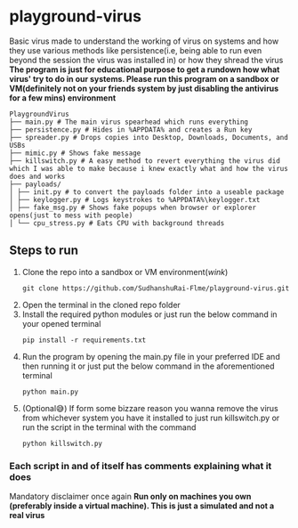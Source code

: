 # playground-virus
Basic virus made to understand the working of virus on systems and how they use various methods like persistence(i.e, being able to run even beyond the session the virus was installed in) or how they shread the virus
        **The program is just for educational purpose to get a rundown how what virus' try to do in our systems. Please run this program on a sandbox or VM(definitely not on your friends system by just disabling the antivirus for a few mins) environment**
```
PlaygroundVirus
├── main.py # The main virus spearhead which runs everything
├── persistence.py # Hides in %APPDATA% and creates a Run key
├── spreader.py # Drops copies into Desktop, Downloads, Documents, and USBs
├── mimic.py # Shows fake message
├── killswitch.py # A easy method to revert everything the virus did which I was able to make because i knew exactly what and how the virus does and works
├── payloads/
│ ├── init.py # to convert the payloads folder into a useable package
│ ├── keylogger.py # Logs keystrokes to %APPDATA%\keylogger.txt
│ ├── fake_msg.py # Shows fake popups when browser or explorer opens(just to mess with people)
│ └── cpu_stress.py # Eats CPU with background threads
```
## Steps to run
1. Clone the repo into a sandbox or VM environment(*wink*)
    ```
    git clone https://github.com/SudhanshuRai-Flme/playground-virus.git
    ```
2. Open the terminal in the cloned repo folder
3. Install the required python modules or just run the below command in your opened terminal
    ```
    pip install -r requirements.txt
    ```
4. Run the program by opening the main.py file in your preferred IDE and then running it or just put the below command in the aforementioned terminal
    ```
    python main.py
    ```
5. (Optional😅) If form some bizzare reason you wanna remove the virus from whichever system you have it installed to just run killswitch.py or run the script in the terminal with the command
    ```
    python killswitch.py
    ```

### Each script in and of itself has comments explaining what it does 
Mandatory disclaimer once again 
**Run only on machines you own (preferably inside a virtual machine). This is just a simulated and not a real virus**